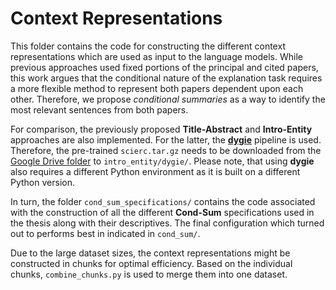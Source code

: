 # Context Representations

This folder contains the code for constructing the different context representations which are used as input to the language models. While previous approaches used fixed portions of the principal and cited papers, this work argues that the conditional nature of the explanation task requires a more flexible method to represent both papers dependent upon each other. Therefore, we propose *conditional summaries* as a way to identify the most relevant sentences from both papers.

For comparison, the previously proposed **Title-Abstract** and **Intro-Entity** approaches are also implemented. For the latter, the [**dygie**](https://github.com/dwadden/dygiepp) pipeline is used. Therefore, the pre-trained `scierc.tar.gz` needs to be downloaded from the [Google Drive folder](https://drive.google.com/drive/folders/1uGxfWfnK_PtNfKEfuc2EbCuEQpZpjnQJ?usp=sharing) to `intro_entity/dygie/`. Please note, that using **dygie** also requires a different Python environment as it is built on a different Python version.

In turn, the folder `cond_sum_specifications/` contains the code associated with the construction of all the different **Cond-Sum** specifications used in the thesis along with their descriptives. The final configuration which turned out to performs best in indicated in `cond_sum/`.

Due to the large dataset sizes, the context representations might be constructed in chunks for optimal efficiency. Based on the individual chunks, `combine_chunks.py` is used to merge them into one dataset.